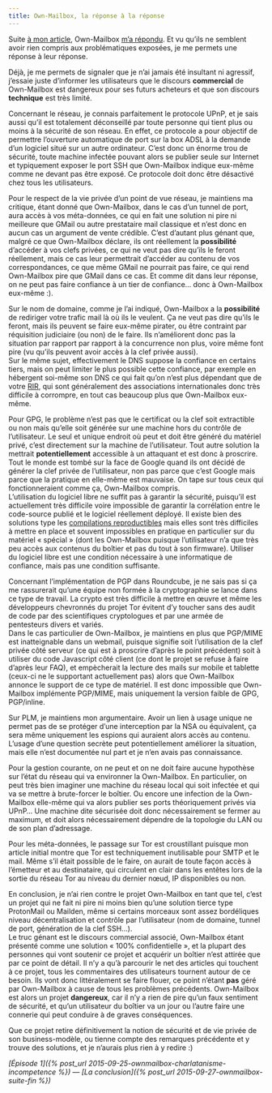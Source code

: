 ```yaml
---
title: Own-Mailbox, la réponse à la réponse
---
```


Suite [à mon article](own-mailbox-charlatanisme-ou-incompetence.html), Own-Mailbox [m’a répondu](https://www.own-mailbox.com/rep.html).
Et vu qu’ils ne semblent avoir rien compris aux problématiques exposées, je me permets une réponse à leur réponse.

Déjà, je me permets de signaler que je n’ai jamais été insultant ni agressif, j’essaie juste d’informer les utilisateurs que le discours **commercial** de Own-Mailbox est dangereux pour ses futurs acheteurs et que son discours **technique** est très limité.

Concernant le réseau, je connais parfaitement le protocole UPnP, et je sais aussi qu’il est totalement déconseillé par toute personne qui tient plus ou moins à la sécurité de son réseau.
En effet, ce protocole a pour objectif de permettre l’ouverture automatique de port sur la box ADSL à la demande d’un logiciel situé sur un autre ordinateur.
C’est donc un énorme trou de sécurité, toute machine infectée pouvant alors se publier seule sur Internet et typiquement exposer le port SSH que Own-Mailbox indique eux-même comme ne devant pas être exposé.
Ce protocole doit donc être désactivé chez tous les utilisateurs.

Pour le respect de la vie privée d’un point de vue réseau, je maintiens ma critique, étant donné que Own-Mailbox, dans le cas d’un tunnel de port, aura accès à vos méta-données, ce qui en fait une solution ni pire ni meilleure que GMail ou autre prestataire mail classique et n’est donc en aucun cas un argument de vente crédible.
C’est d’autant plus génant que, malgré ce que Own-Mailbox déclare, ils ont réellement la **possibilité** d’accéder à vos clefs privées, ce qui ne veut pas dire qu’ils le feront réellement, mais ce cas leur permettrait d’accéder au contenu de vos correspondances, ce que même GMail ne pourrait pas faire, ce qui rend Own-Mailbox pire que GMail dans ce cas.
Et comme dit dans leur réponse, on ne peut pas faire confiance à un tier de confiance… donc à Own-Mailbox eux-même :).

Sur le nom de domaine, comme je l’ai indiqué, Own-Mailbox a la **possibilité** de rediriger votre trafic mail là où ils le veulent.
Ça ne veut pas dire qu’ils le feront, mais ils peuvent se faire eux-même pirater, ou être contraint par réquisition judiciaire (ou non) de le faire.
Ils n’améliorent donc pas la situation par rapport par rapport à la concurrence non plus, voire même font pire (vu qu’ils peuvent avoir accès à la clef privée aussi).  
Sur le même sujet, effectivement le DNS suppose la confiance en certains tiers, mais on peut limiter le plus possible cette confiance, par exemple en hébergent soi-même son DNS ce qui fait qu’on n’est plus dépendant que de votre [RIR](https://fr.wikipedia.org/wiki/Registre_Internet_régional), qui sont généralement des associations internationales donc très difficile à corrompre, en tout cas beaucoup plus que Own-Mailbox eux-même.
 
Pour GPG, le problème n’est pas que le certificat ou la clef soit extractible ou non mais qu’elle soit générée sur une machine hors du contrôle de l’utilisateur.
Le seul et unique endroit où peut et doit être généré du matériel privé, c’est directement sur la machine de l’utilisateur.
Tout autre solution la mettrait **potentiellement** accessible à un attaquant et est donc à proscrire.
Tout le monde est tombé sur la face de Google quand ils ont décidé de générer la clef privée de l’utilisateur, non pas parce que c’est Google mais parce que la pratique en elle-même est mauvaise.
On tape sur tous ceux qui fonctionneraient comme ça, Own-Mailbox compris.  
L’utilisation du logiciel libre ne suffit pas à garantir la sécurité, puisqu’il est actuellement très difficile voire impossible de garantir la corrélation entre le code-source publié et le logiciel réellement déployé.
Il existe bien des solutions type les [compilations reproductibles](https://2015.rmll.info/compilations-reproductibles-dans-debian-et-partout-ailleurs) mais elles
 sont très difficiles à mettre en place et souvent impossibles en pratique en particulier sur du matériel « spécial » (dont les Own-Mailbox puisque l’utilisateur n’a que très peu accès aux contenus du boîtier et pas du tout à son firmware).
Utiliser du logiciel libre est une condition nécessaire à une informatique de confiance, mais pas une condition suffisante.

Concernant l’implémentation de PGP dans Roundcube, je ne sais pas si ça me rassurerait qu’une équipe non formée à la cryptographie se lance dans ce type de travail.
La crypto est très difficile à mettre en œuvre et même les développeurs chevronnés du projet Tor évitent d’y toucher sans des audit de code par des scientifiques cryptologues et par une armée de pentesteurs divers et variés.  
Dans le cas particulier de Own-Mailbox, je maintiens en plus que PGP/MIME est inatteignable dans un webmail, puisque signifie soit l’utilisation de la clef privée côté serveur (ce qui est à proscrire d’après le point précédent) soit à
 utiliser du code Javascript côté client (ce dont le projet se refuse à faire d’après leur FAQ), et empècherait la lecture des mails sur mobile et tablette (ceux-ci ne le supportant actuellement pas) alors que Own-Mailbox annonce le support de ce type de matériel.
Il est donc impossible que Own-Mailbox implémente PGP/MIME, mais uniquement la version faible de GPG, PGP/inline.

Sur PLM, je maintiens mon argumentaire. Avoir un lien à usage unique ne permet pas de se protéger d’une interception par la NSA ou équivalent, ça sera même uniquement les espions qui auraient alors accès au contenu.
L’usage d’une question secrète peut potentiellement améliorer la situation, mais elle n’est documentée nul part et je n’en avais pas connaissance.
 
Pour la gestion courante, on ne peut et on ne doit faire aucune hypothèse sur l’état du réseau qui va environner la Own-Mailbox.
En particulier, on peut très bien imaginer une machine du réseau local qui soit infectée et qui va se mettre à brute-forcer le boîtier.
Ou encore une infection de la Own-Mailbox elle-même qui va alors publier ses ports théoriquement privés via UPnP…
Une machine dite sécurisée doit donc nécessairement se fermer au maximum, et doit alors nécessairement dépendre de la topologie du LAN ou de son plan d’adressage.

Pour les méta-données, le passage sur Tor est croustillant puisque mon article initial montre que Tor est techniquement inutilisable pour SMTP et le mail.
Même s’il était possible de le faire, on aurait de toute façon accès à l’émetteur et au destinataire, qui circulent en clair dans les entêtes lors de la sortie du réseau Tor au niveau du dernier nœud, IP disponibles ou non.
 
En conclusion, je n’ai rien contre le projet Own-Mailbox en tant que tel, c’est un projet qui ne fait ni pire ni moins bien qu’une solution tierce type ProtonMail ou Mailden, même si certains morceaux sont assez bordéliques niveau décentralisation et contrôle par l’utilisateur (nom de domaine, tunnel de port, génération de la clef SSH…).  
Le truc génant est le discours commercial associé, Own-Mailbox étant présenté comme une solution « 100% confidentielle », et la plupart des personnes qui vont soutenir ce projet et acquérir un boîtier n’est attirée que par ce point de détail.
Il n’y a qu’à parcourir le net des articles qui touchent à ce projet, tous les commentaires des utilisateurs tournent autour de ce besoin.
Ils vont donc littéralement se faire flouer, ce point n’étant **pas** géré par Own-Mailbox à cause de tous les problèmes précédents.
Own-Mailbox est alors un projet **dangereux**, car il n’y a rien de pire qu’un faux sentiment de sécurité, et qu’un utilisateur du boîtier va un jour ou l’autre faire une connerie qui peut conduire à de graves conséquences.

Que ce projet retire définitivement la notion de sécurité et de vie privée de son business-modèle, ou tienne compte des remarques précédente et y trouve des solutions, et je n’aurais plus rien à y redire :)

*[Épisode 1]({% post_url 2015-09-25-ownmailbox-charlatanisme-incompetence %})* —
*[La conclusion]({% post_url 2015-09-27-ownmailbox-suite-fin %})*
